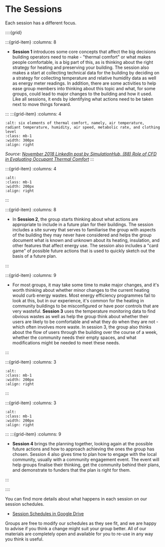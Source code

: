 # The Sessions

Each session has a different focus.


::::{grid} 

:::{grid-item}
:columns: 8

- **Session 1** introduces some core concepts that affect the big decisions building operators need to make - "thermal comfort" or what makes people comfortable, is a big part of this, as is thinking about the right strategy for heating and preserving your building. The session also makes a start at collecting technical data for the building by deciding on a strategy for collecting temperature and relative humidity data as well as energy meter readings. In addition, there are some activities to help ease group members into thinking about this topic and what, for some groups, could lead to major changes to the building and how it used. Like all sessions, it ends by identifying what actions need to be taken next to move things forward.

:::
:::{grid-item}
:columns: 4
```{image} ../images/ashrae-thermal-comfort.png
:alt: six elements of thermal comfort, namely, air temperature, radiant temperature, humidity, air speed, metabolic rate, and clothing level
:class: mb-1
:width: 300px
:align: right
```
*Source: [November 2018 LinkedIn post by SimulationHub, (88) Role of CFD in Evaluating Occupant Thermal Comfort](https://www.linkedin.com/pulse/role-cfd-evaluating-occupant-thermal-comfort-sandip-jadhav/)*
:::


:::{grid-item}
:columns: 4
```{image} ../images/card-sorting-2-cropped-to-be-unidentifiable.jpg 
:alt: 
:class: mb-1
:width: 200px
:align: right
```
:::

:::{grid-item}
:columns: 8

- In **Session 2**, the group starts thinking about what actions are appropriate to include in a future plan for their buildings.  The session includes a site survey that serves to familiarise the group with aspects of the building they may never have considered and helps the group document what is known and unknown about its heating, insulation, and other features that affect energy use.  The session also includes a "card game" of possible future actions that is used to quickly sketch out the basis of a future plan.

:::



:::{grid-item}
:columns: 9

- For most groups, it may take some time to make major changes, and it's worth thinking about whether minor changes to the current heating would curb energy wastes. Most energy efficiency programmes fail to look at this, but in our experience, it's common for the heating in community buildings to be misconfigured or have poor controls that are very wasteful.  **Session 3** uses the temperature monitoring data to find obvious wastes as well as help the group think about whether their users are likely to be comfortable and what they do when they are not - which often involves more waste.  In session 3, the group also thinks about the flow of users through the building over the course of a week, whether the community needs their empty spaces, and what modifications might be needed to meet these needs. 


:::

:::{grid-item}
:columns: 3
```{image} ../images/session3activity-thumb.png
:alt: 
:class: mb-1
:width: 200px
:align: right
```
:::

:::{grid-item}
:columns: 3
```{image} ../images/group-work-2-768x793.jpg
:alt: 
:class: mb-1
:width: 200px
:align: right
```
:::
:::{grid-item}
:columns: 9

- **Session 4** brings the planning together, looking again at the possible future actions and how to approach achieving the ones the group has chosen.  Session 4 also gives time to plan how to engage with the local community, usually with a community engagement event.  The event will help groups finalise their thinking, get the community behind their plans, and demonstrate to funders that the plan is right for them.

:::


::::








You can find more details about what happens in each session on our session schedules.

- [Session Schedules in Google Drive](https://drive.google.com/drive/folders/1giDUTY_4KuOFcrWe3FJIShxj31p82MQv)

Groups are free to modify our schedules as they see fit, and we are happy to advise if you think a change might suit your group better.  All of our materials are completely open and available for you to re-use in any way you think is useful. 